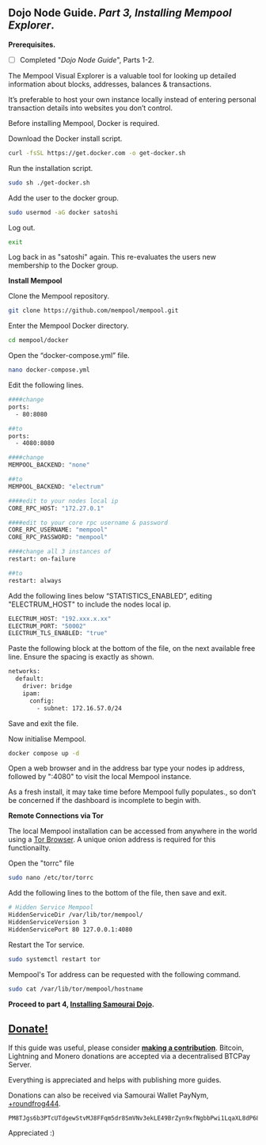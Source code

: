 ## Dojo Node Guide. *Part 3, Installing Mempool Explorer*.

**Prerequisites.**
 - [ ] Completed "*Dojo Node Guide*", Parts 1-2.

The Mempool Visual Explorer is a valuable tool for looking up detailed information about blocks, addresses, balances & transactions.

It’s preferable to host your own instance locally instead of entering personal transaction details into websites you don’t control.

Before installing Mempool, Docker is required.

Download the Docker install script.

```bash
curl -fsSL https://get.docker.com -o get-docker.sh
```
Run the installation script.

```bash
sudo sh ./get-docker.sh
```
Add the user to the docker group.

```bash
sudo usermod -aG docker satoshi
```
Log out.

```bash
exit
```
Log back in as "satoshi" again. This re-evaluates the users new membership to the Docker group.

**Install Mempool**

Clone the Mempool repository.

```bash
git clone https://github.com/mempool/mempool.git
```
Enter the Mempool Docker directory.

```bash
cd mempool/docker
```
Open the “docker-compose.yml” file.

```bash
nano docker-compose.yml
```
Edit the following lines.

```bash
####change
ports:
  - 80:8080

##to
ports:
  - 4080:8080

####change
MEMPOOL_BACKEND: "none"

##to
MEMPOOL_BACKEND: "electrum"

####edit to your nodes local ip
CORE_RPC_HOST: "172.27.0.1"

####edit to your core rpc username & password
CORE_RPC_USERNAME: "mempool"
CORE_RPC_PASSWORD: "mempool"

####change all 3 instances of
restart: on-failure

##to
restart: always
```
Add the following lines below “STATISTICS_ENABLED”, editing "ELECTRUM_HOST" to include the nodes local ip.

```bash
ELECTRUM_HOST: "192.xxx.x.xx"
ELECTRUM_PORT: "50002"
ELECTRUM_TLS_ENABLED: "true"
```
Paste the following block at the bottom of the file, on the next available free line. Ensure the spacing is exactly as shown.

```bash
networks:
  default:
    driver: bridge
    ipam:
      config:
        - subnet: 172.16.57.0/24
```
Save and exit the file.

Now initialise Mempool.

```bash
docker compose up -d
```
Open a web browser and in the address bar type your nodes ip address, followed by ":4080" to visit the local Mempool instance.

As a fresh install, it may take time before Mempool fully populates., so don’t be concerned if the dashboard is incomplete to begin with.

**Remote Connections via Tor**

The local Mempool installation can be accessed from anywhere in the world using a [Tor Browser](https://www.torproject.org/download/). A unique onion address is required for this functionailty.

Open the "torrc" file

```bash
sudo nano /etc/tor/torrc
```
Add the following lines to the bottom of the file, then save and exit.

```bash
# Hidden Service Mempool
HiddenServiceDir /var/lib/tor/mempool/
HiddenServiceVersion 3
HiddenServicePort 80 127.0.0.1:4080
```
Restart the Tor service.

```bash
sudo systemctl restart tor
```
Mempool's Tor address can be requested with the following command.

```bash
sudo cat /var/lib/tor/mempool/hostname
```

**Proceed to part 4, [Installing Samourai Dojo](https://github.com/kycfree1/x86-Bitcoin-Node-Guide/blob/main/4.%20Installing%20Samourai%20Dojo.md).**

## [Donate!](https://btcpay.kyc3.life/apps/2Skb4H3KhT2AcwWJFSBMGUrgwvGF/pos)
 If this guide was useful, please consider [**making a contribution**](https://btcpay.kyc3.life/apps/2Skb4H3KhT2AcwWJFSBMGUrgwvGF/pos). Bitcoin, Lightning and Monero donations are accepted via a decentralised BTCPay Server. 

Everything is appreciated and helps with publishing more guides.

Donations can also be received via Samourai Wallet PayNym, [+roundfrog444](https://paynym.is/+roundfrog444).

    PM8TJgs6b3PTcUTdgewStvMJ8FFqm5dr8SmVNv3ekLE49BrZyn9xfNgbbPwi1LqaXL8dP68AQgfdE3YrAZjQqJoE4tnWcTTtJpUXG1hTMfYTQ81pinLg

Appreciated :)
